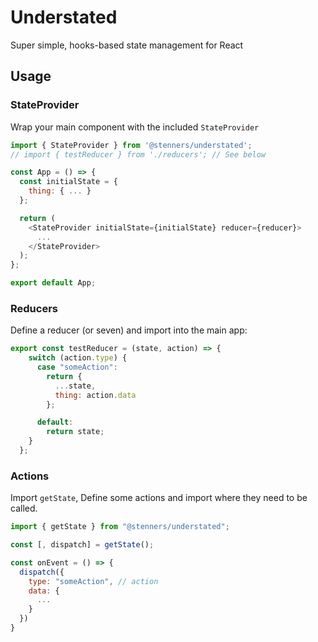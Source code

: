 # Understated
Super simple, hooks-based state management for React

## Usage

### StateProvider
Wrap your main component with the included `StateProvider`

```javascript
import { StateProvider } from '@stenners/understated';
// import { testReducer } from './reducers'; // See below

const App = () => {
  const initialState = {
    thing: { ... }
  };

  return (
    <StateProvider initialState={initialState} reducer={reducer}>
      ...
    </StateProvider>
  );
};

export default App;
```

### Reducers

Define a reducer (or seven) and import into the main app:

```javascript
export const testReducer = (state, action) => {
    switch (action.type) {
      case "someAction":
        return {
          ...state,
          thing: action.data
        };

      default:
        return state;
    }
  };
```

### Actions

Import `getState`, Define some actions and import where they need to be called.

```javascript
import { getState } from "@stenners/understated";

const [, dispatch] = getState();

const onEvent = () => {
  dispatch({
    type: "someAction", // action 
    data: {
      ...
    }
  })
}

```

